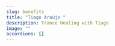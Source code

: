 ```yaml
---
slug: benefits
title: "Tiago Araújo "
description: Trance Healing with Tiago
image: ""
accordions: []
---
```


